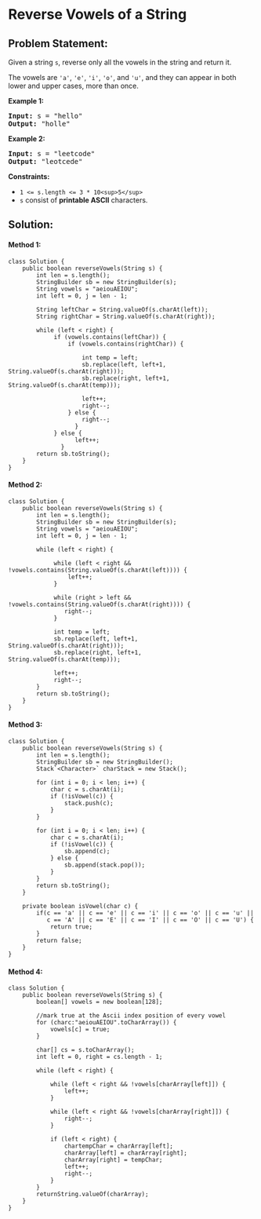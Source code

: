 # Reverse Vowels of a String

## Problem Statement:


Given a string `s`, reverse only all the vowels in the string and return it.

The vowels are `'a'`, `'e'`, `'i'`, `'o'`, and `'u'`, and they can appear in both lower and upper cases, more than once.

**Example 1:**

<pre><strong>Input:</strong> s = "hello"
<strong>Output:</strong> "holle"
</pre>

**Example 2:**

<pre><strong>Input:</strong> s = "leetcode"
<strong>Output:</strong> "leotcede"
</pre>

**Constraints:**

* `1 <= s.length <= 3 * 10<sup>5</sup>`
* `s` consist of **printable ASCII** characters.


## Solution:

#### Method 1:

    class Solution {
        public boolean reverseVowels(String s) {
            int len = s.length();
            StringBuilder sb = new StringBuilder(s);
            String vowels = "aeiouAEIOU";
            int left = 0, j = len - 1;

            String leftChar = String.valueOf(s.charAt(left));
            String rightChar = String.valueOf(s.charAt(right));

            while (left < right) {
                 if (vowels.contains(leftChar)) {
                     if (vowels.contains(rightChar)) {

                         int temp = left;
                         sb.replace(left, left+1, String.valueOf(s.charAt(right)));
                         sb.replace(right, left+1, String.valueOf(s.charAt(temp)));

                         left++;
                         right--;
                     } else {
                         right--;
                       }
                 } else {
                       left++;
                   }
            return sb.toString();
        }
    }

#### Method 2:

    class Solution {
        public boolean reverseVowels(String s) {
            int len = s.length();
            StringBuilder sb = new StringBuilder(s);
            String vowels = "aeiouAEIOU";
            int left = 0, j = len - 1;

            while (left < right) {

                 while (left < right && !vowels.contains(String.valueOf(s.charAt(left)))) {
                     left++;
                 }

                 while (right > left && !vowels.contains(String.valueOf(s.charAt(right)))) {
                    right--;
                 }

                 int temp = left;
                 sb.replace(left, left+1, String.valueOf(s.charAt(right)));
                 sb.replace(right, left+1, String.valueOf(s.charAt(temp)));

                 left++;
                 right--;
            }
            return sb.toString();
        }
    }

#### Method 3:

    class Solution {
        public boolean reverseVowels(String s) {
            int len = s.length();
            StringBuilder sb = new StringBuilder();
            Stack`<Character>` charStack = new Stack();

            for (int i = 0; i < len; i++) {
                char c = s.charAt(i);
                if (!isVowel(c)) {
                    stack.push(c);
                }
            }

            for (int i = 0; i < len; i++) {
                char c = s.charAt(i);
                if (!isVowel(c)) {
                    sb.append(c);
                } else {
                    sb.append(stack.pop());
                }
            }
            return sb.toString();
        }

        private boolean isVowel(char c) {
            if(c == 'a' || c == 'e' || c == 'i' || c == 'o' || c == 'u' ||
               c == 'A' || c == 'E' || c == 'I' || c == 'O' || c == 'U') {
                return true;
            }
            return false;
        }
    }

#### Method 4:

    class Solution {
        public boolean reverseVowels(String s) {
            boolean[] vowels = new boolean[128];

            //mark true at the Ascii index position of every vowel
            for (charc:"aeiouAEIOU".toCharArray()) {
                vowels[c] = true;
            }

            char[] cs = s.toCharArray();
            int left = 0, right = cs.length - 1;

            while (left < right) {

                while (left < right && !vowels[charArray[left]]) {
                    left++;
                }

                while (left < right && !vowels[charArray[right]]) {
                    right--;
                }

                if (left < right) {
                    chartempChar = charArray[left];
                    charArray[left] = charArray[right];
                    charArray[right] = tempChar;
                    left++;
                    right--;
                }
            }
            returnString.valueOf(charArray);
        }
    }
